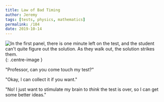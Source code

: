 ```yaml
---
title: Law of Bad Timing
author: Jeremy
tags: [tests, physics, mathematics]
permalink: /184
date: 2019-10-14
---
```


![In the first panel, there is one minute left on the test, and the student can't quite figure out the solution. As they walk out, the solution strikes them.](https://res.cloudinary.com/dh3hm8pb7/image/upload/c_scale,q_auto:best/v1535842782/Handwaving/Published/LawOfBadTiming.png){: .centre-image }

"Professor, can you come touch my test?"

"Okay, I can collect it if you want."

"No! I just want to stimulate my brain to *think* the test is over, so I can get some better ideas."
